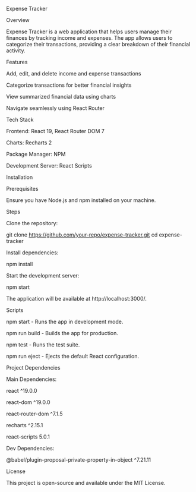 Expense Tracker

Overview

Expense Tracker is a web application that helps users manage their finances by tracking income and expenses. The app allows users to categorize their transactions, providing a clear breakdown of their financial activity.

Features

Add, edit, and delete income and expense transactions

Categorize transactions for better financial insights

View summarized financial data using charts

Navigate seamlessly using React Router

Tech Stack

Frontend: React 19, React Router DOM 7

Charts: Recharts 2

Package Manager: NPM

Development Server: React Scripts

Installation

Prerequisites

Ensure you have Node.js and npm installed on your machine.

Steps

Clone the repository:

git clone https://github.com/your-repo/expense-tracker.git
cd expense-tracker

Install dependencies:

npm install

Start the development server:

npm start

The application will be available at http://localhost:3000/.

Scripts

npm start - Runs the app in development mode.

npm run build - Builds the app for production.

npm test - Runs the test suite.

npm run eject - Ejects the default React configuration.

Project Dependencies

Main Dependencies:

react ^19.0.0

react-dom ^19.0.0

react-router-dom ^7.1.5

recharts ^2.15.1

react-scripts 5.0.1

Dev Dependencies:

@babel/plugin-proposal-private-property-in-object ^7.21.11

License

This project is open-source and available under the MIT License.
